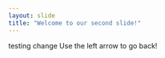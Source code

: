 ```yaml
---
layout: slide
title: "Welcome to our second slide!"
---
```

testing change
Use the left arrow to go back!
